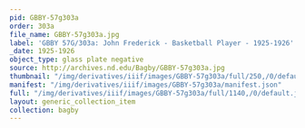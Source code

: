 ```yaml
---
pid: GBBY-57g303a
order: 303a
file_name: GBBY-57g303a.jpg
label: 'GBBY 57G/303a: John Frederick - Basketball Player - 1925-1926'
_date: 1925-1926
object_type: glass plate negative
source: http://archives.nd.edu/Bagby/GBBY-57g303a.jpg
thumbnail: "/img/derivatives/iiif/images/GBBY-57g303a/full/250,/0/default.jpg"
manifest: "/img/derivatives/iiif/images/GBBY-57g303a/manifest.json"
full: "/img/derivatives/iiif/images/GBBY-57g303a/full/1140,/0/default.jpg"
layout: generic_collection_item
collection: bagby
---
```

